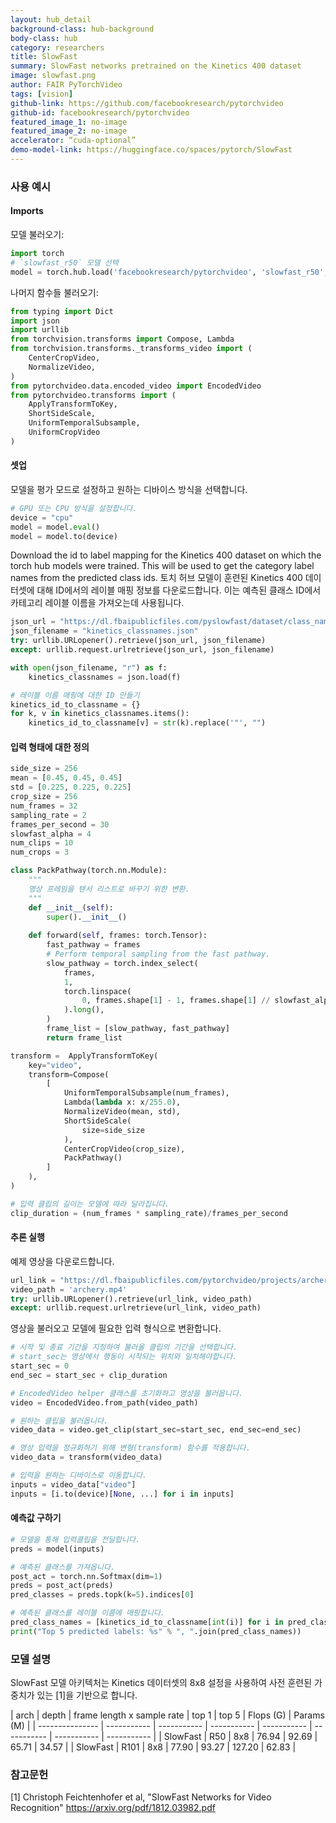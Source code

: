 ```yaml
---
layout: hub_detail
background-class: hub-background
body-class: hub
category: researchers
title: SlowFast
summary: SlowFast networks pretrained on the Kinetics 400 dataset  
image: slowfast.png 
author: FAIR PyTorchVideo
tags: [vision]
github-link: https://github.com/facebookresearch/pytorchvideo
github-id: facebookresearch/pytorchvideo
featured_image_1: no-image 
featured_image_2: no-image
accelerator: “cuda-optional” 
demo-model-link: https://huggingface.co/spaces/pytorch/SlowFast
---
```


### 사용 예시

#### Imports

모델 불러오기: 

```python
import torch
# `slowfast_r50` 모델 선택
model = torch.hub.load('facebookresearch/pytorchvideo', 'slowfast_r50', pretrained=True)
```

나머지 함수들 불러오기:

```python
from typing import Dict
import json
import urllib
from torchvision.transforms import Compose, Lambda
from torchvision.transforms._transforms_video import (
    CenterCropVideo,
    NormalizeVideo,
)
from pytorchvideo.data.encoded_video import EncodedVideo
from pytorchvideo.transforms import (
    ApplyTransformToKey,
    ShortSideScale,
    UniformTemporalSubsample,
    UniformCropVideo
) 
```

#### 셋업

모델을 평가 모드로 설정하고 원하는 디바이스 방식을 선택합니다.

```python 
# GPU 또는 CPU 방식을 설정합니다.
device = "cpu"
model = model.eval()
model = model.to(device)
```

Download the id to label mapping for the Kinetics 400 dataset on which the torch hub models were trained. This will be used to get the category label names from the predicted class ids.
토치 허브 모델이 훈련된 Kinetics 400 데이터셋에 대해 ID에서의 레이블 매핑 정보를 다운로드합니다. 이는 예측된 클래스 ID에서 카테고리 레이블 이름을 가져오는데 사용됩니다.

```python
json_url = "https://dl.fbaipublicfiles.com/pyslowfast/dataset/class_names/kinetics_classnames.json"
json_filename = "kinetics_classnames.json"
try: urllib.URLopener().retrieve(json_url, json_filename)
except: urllib.request.urlretrieve(json_url, json_filename)
```

```python
with open(json_filename, "r") as f:
    kinetics_classnames = json.load(f)

# 레이블 이름 매핑에 대한 ID 만들기
kinetics_id_to_classname = {}
for k, v in kinetics_classnames.items():
    kinetics_id_to_classname[v] = str(k).replace('"', "")
```

#### 입력 형태에 대한 정의

```python
side_size = 256
mean = [0.45, 0.45, 0.45]
std = [0.225, 0.225, 0.225]
crop_size = 256
num_frames = 32
sampling_rate = 2
frames_per_second = 30
slowfast_alpha = 4
num_clips = 10
num_crops = 3

class PackPathway(torch.nn.Module):
    """
    영상 프레임을 텐서 리스트로 바꾸기 위한 변환.
    """
    def __init__(self):
        super().__init__()
        
    def forward(self, frames: torch.Tensor):
        fast_pathway = frames
        # Perform temporal sampling from the fast pathway.
        slow_pathway = torch.index_select(
            frames,
            1,
            torch.linspace(
                0, frames.shape[1] - 1, frames.shape[1] // slowfast_alpha
            ).long(),
        )
        frame_list = [slow_pathway, fast_pathway]
        return frame_list

transform =  ApplyTransformToKey(
    key="video",
    transform=Compose(
        [
            UniformTemporalSubsample(num_frames),
            Lambda(lambda x: x/255.0),
            NormalizeVideo(mean, std),
            ShortSideScale(
                size=side_size
            ),
            CenterCropVideo(crop_size),
            PackPathway()
        ]
    ),
)

# 입력 클립의 길이는 모델에 따라 달라집니다.
clip_duration = (num_frames * sampling_rate)/frames_per_second
```

#### 추론 실행

예제 영상을 다운로드합니다.

```python
url_link = "https://dl.fbaipublicfiles.com/pytorchvideo/projects/archery.mp4"
video_path = 'archery.mp4'
try: urllib.URLopener().retrieve(url_link, video_path)
except: urllib.request.urlretrieve(url_link, video_path)
```

영상을 불러오고 모델에 필요한 입력 형식으로 변환합니다.

```python
# 시작 및 종료 기간을 지정하여 불러올 클립의 기간을 선택합니다.
# start_sec는 영상에서 행동이 시작되는 위치와 일치해야합니다.
start_sec = 0
end_sec = start_sec + clip_duration

# EncodedVideo helper 클래스를 초기화하고 영상을 불러옵니다.
video = EncodedVideo.from_path(video_path)

# 원하는 클립을 불러옵니다.
video_data = video.get_clip(start_sec=start_sec, end_sec=end_sec)

# 영상 입력을 정규화하기 위해 변형(transform) 함수를 적용합니다.
video_data = transform(video_data)

# 입력을 원하는 디바이스로 이동합니다.
inputs = video_data["video"]
inputs = [i.to(device)[None, ...] for i in inputs]
```

#### 예측값 구하기

```python
# 모델을 통해 입력클립을 전달합니다.
preds = model(inputs)

# 예측된 클래스를 가져옵니다.
post_act = torch.nn.Softmax(dim=1)
preds = post_act(preds)
pred_classes = preds.topk(k=5).indices[0]

# 예측된 클래스를 레이블 이름에 매핑합니다.
pred_class_names = [kinetics_id_to_classname[int(i)] for i in pred_classes]
print("Top 5 predicted labels: %s" % ", ".join(pred_class_names))
```

### 모델 설명
SlowFast 모델 아키텍처는 Kinetics 데이터셋의 8x8 설정을 사용하여 사전 훈련된 가중치가 있는 [1]을 기반으로 합니다.

| arch | depth | frame length x sample rate | top 1 | top 5 | Flops (G) | Params (M) |
| --------------- | ----------- | ----------- | ----------- | ----------- | ----------- |  ----------- | ----------- |
| SlowFast | R50   | 8x8                        | 76.94 | 92.69 | 65.71     | 34.57      |
| SlowFast | R101  | 8x8                        | 77.90 | 93.27 | 127.20    | 62.83      |


### 참고문헌
[1] Christoph Feichtenhofer et al, "SlowFast Networks for Video Recognition"
https://arxiv.org/pdf/1812.03982.pdf
